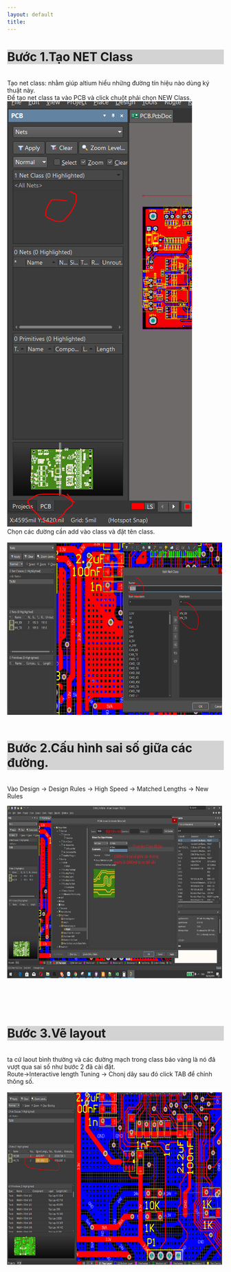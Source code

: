 ```yaml
---
layout: default
title: 
---
```

<h1 style="background-color:LightGray;">Bước 1.Tạo NET Class</h1> <br>  
Tạo net class: nhằm giúp altium hiểu những đường tín hiệu nào dùng ký thuật này.  <br>   
Để tạo net class ta vào PCB và click chuột phải chọn NEW Class.<br>   
<img src="/docs/Picture/Altium/HSP_LEN1.PNG" alt="1" > <br>   
Chọn các đường cần add vào class và đặt tên class.  <br>   
<br>   
<img src="/docs/Picture/Altium/HSP_LEN2.PNG" width="500" height="400" alt="2" > 
<br><br>   
<h1 style="background-color:LightGray;">Bước 2.Cấu hình sai số giữa các đường. </h1> <br>   
Vào Design -> Design Rules -> High Speed -> Matched Lengths -> New Rules  
<br>   

<img src="/docs/Picture/Altium/HSP_LEN3.PNG" width="500" height="400" alt="3" > <br>   
<br>   
<br>   
<h1 style="background-color:LightGray;">Bước 3.Vẽ layout </h1>   <br>   
ta cứ laout bình thường và các đường mạch trong class báo vàng là nó đã vượt qua sai số như bước 2 đã cài đặt. <br>    
Route->Interactive length Tuning -> Chonj dây sau đó click TAB để chỉnh thông số.  <br>   
<br>   
<img src="/docs/Picture/Altium/HSP_LEN4.PNG" width="500" height="400" alt="4" >   <br>   